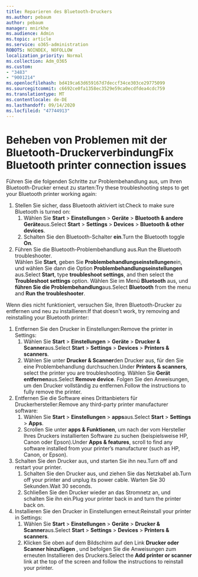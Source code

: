 ```yaml
---
title: Reparieren des Bluetooth-Druckers
ms.author: pebaum
author: pebaum
manager: mnirkhe
ms.audience: Admin
ms.topic: article
ms.service: o365-administration
ROBOTS: NOINDEX, NOFOLLOW
localization_priority: Normal
ms.collection: Adm_O365
ms.custom:
- "3483"
- "9001214"
ms.openlocfilehash: bd419ca63d659167d7deccf34ce303ce29775099
ms.sourcegitcommit: c6692ce0fa1358ec3529e59ca0ecdfdea4cdc759
ms.translationtype: MT
ms.contentlocale: de-DE
ms.lasthandoff: 09/14/2020
ms.locfileid: "47744913"
---
```

# <a name="fix-bluetooth-printer-connection-issues"></a><span data-ttu-id="6cd39-102">Beheben von Problemen mit der Bluetooth-Druckerverbindung</span><span class="sxs-lookup"><span data-stu-id="6cd39-102">Fix Bluetooth printer connection issues</span></span>

<span data-ttu-id="6cd39-103">Führen Sie die folgenden Schritte zur Problembehandlung aus, um Ihren Bluetooth-Drucker erneut zu starten:</span><span class="sxs-lookup"><span data-stu-id="6cd39-103">Try these troubleshooting steps to get your Bluetooth printer working again:</span></span>


1. <span data-ttu-id="6cd39-104">Stellen Sie sicher, dass Bluetooth aktiviert ist:</span><span class="sxs-lookup"><span data-stu-id="6cd39-104">Check to make sure Bluetooth is turned on:</span></span>
    1. <span data-ttu-id="6cd39-105">Wählen Sie **Start**  >  **Einstellungen**  >  **Geräte**  >  **Bluetooth & andere Geräte**aus.</span><span class="sxs-lookup"><span data-stu-id="6cd39-105">Select **Start** > **Settings** > **Devices** > **Bluetooth & other devices**.</span></span>
    2. <span data-ttu-id="6cd39-106">Schalten Sie den Bluetooth-Schalter **ein**.</span><span class="sxs-lookup"><span data-stu-id="6cd39-106">Turn the Bluetooth toggle **On**.</span></span>
2. <span data-ttu-id="6cd39-107">Führen Sie die Bluetooth-Problembehandlung aus.</span><span class="sxs-lookup"><span data-stu-id="6cd39-107">Run the Bluetooth troubleshooter.</span></span> <br>
    <span data-ttu-id="6cd39-108">Wählen Sie **Start**, geben Sie **Problembehandlungseinstellungen**ein, und wählen Sie dann die Option **Problembehandlungseinstellungen** aus.</span><span class="sxs-lookup"><span data-stu-id="6cd39-108">Select **Start**, type **troubleshoot settings**, and then select the **Troubleshoot settings** option.</span></span> <span data-ttu-id="6cd39-109">Wählen Sie im Menü **Bluetooth** aus, und **führen Sie die Problembehandlung**aus.</span><span class="sxs-lookup"><span data-stu-id="6cd39-109">Select **Bluetooth** from the menu and **Run the troubleshooter**.</span></span>

<span data-ttu-id="6cd39-110">Wenn dies nicht funktioniert, versuchen Sie, Ihren Bluetooth-Drucker zu entfernen und neu zu installieren:</span><span class="sxs-lookup"><span data-stu-id="6cd39-110">If that doesn't work, try removing and reinstalling your Bluetooth printer:</span></span>

1. <span data-ttu-id="6cd39-111">Entfernen Sie den Drucker in Einstellungen:</span><span class="sxs-lookup"><span data-stu-id="6cd39-111">Remove the printer in Settings:</span></span>
    1. <span data-ttu-id="6cd39-112">Wählen Sie **Start**  >  **Einstellungen**  >  **Geräte**  >  **Drucker & Scanner**aus.</span><span class="sxs-lookup"><span data-stu-id="6cd39-112">Select **Start** > **Settings** > **Devices** > **Printers & scanners**.</span></span>
    2. <span data-ttu-id="6cd39-113">Wählen Sie unter **Drucker & Scanner**den Drucker aus, für den Sie eine Problembehandlung durchsuchen.</span><span class="sxs-lookup"><span data-stu-id="6cd39-113">Under **Printers & scanners**, select the printer you are troubleshooting.</span></span> <span data-ttu-id="6cd39-114">Wählen Sie **Gerät entfernen**aus.</span><span class="sxs-lookup"><span data-stu-id="6cd39-114">Select **Remove device**.</span></span> <span data-ttu-id="6cd39-115">Folgen Sie den Anweisungen, um den Drucker vollständig zu entfernen.</span><span class="sxs-lookup"><span data-stu-id="6cd39-115">Follow the instructions to fully remove the printer.</span></span>
2. <span data-ttu-id="6cd39-116">Entfernen Sie die Software eines Drittanbieters für Druckerhersteller:</span><span class="sxs-lookup"><span data-stu-id="6cd39-116">Remove any third-party printer manufacturer software:</span></span>
    1. <span data-ttu-id="6cd39-117">Wählen Sie **Start**  >  **Einstellungen**  >  **apps**aus.</span><span class="sxs-lookup"><span data-stu-id="6cd39-117">Select **Start** > **Settings** > **Apps**.</span></span>
    2. <span data-ttu-id="6cd39-118">Scrollen Sie unter **apps & Funktionen**, um nach der vom Hersteller Ihres Druckers installierten Software zu suchen (beispielsweise HP, Canon oder Epson).</span><span class="sxs-lookup"><span data-stu-id="6cd39-118">Under **Apps & features**, scroll to find any software installed from your printer’s manufacturer (such as HP, Canon, or Epson).</span></span>
3. <span data-ttu-id="6cd39-119">Schalten Sie den Drucker aus, und starten Sie ihn neu.</span><span class="sxs-lookup"><span data-stu-id="6cd39-119">Turn off and restart your printer.</span></span>
   1. <span data-ttu-id="6cd39-120">Schalten Sie den Drucker aus, und ziehen Sie das Netzkabel ab.</span><span class="sxs-lookup"><span data-stu-id="6cd39-120">Turn off your printer and unplug its power cable.</span></span> <span data-ttu-id="6cd39-121">Warten Sie 30 Sekunden.</span><span class="sxs-lookup"><span data-stu-id="6cd39-121">Wait 30 seconds.</span></span> 
   2. <span data-ttu-id="6cd39-122">Schließen Sie den Drucker wieder an das Stromnetz an, und schalten Sie ihn ein.</span><span class="sxs-lookup"><span data-stu-id="6cd39-122">Plug your printer back in and turn the printer back on.</span></span>
4. <span data-ttu-id="6cd39-123">Installieren Sie den Drucker in Einstellungen erneut:</span><span class="sxs-lookup"><span data-stu-id="6cd39-123">Reinstall your printer in Settings:</span></span>
    1. <span data-ttu-id="6cd39-124">Wählen Sie **Start**  >  **Einstellungen**  >  **Geräte**  >  **Drucker & Scanner**aus.</span><span class="sxs-lookup"><span data-stu-id="6cd39-124">Select **Start** > **Settings** > **Devices** > **Printers & scanners**.</span></span>
    2. <span data-ttu-id="6cd39-125">Klicken Sie oben auf dem Bildschirm auf den Link **Drucker oder Scanner hinzufügen** , und befolgen Sie die Anweisungen zum erneuten Installieren des Druckers.</span><span class="sxs-lookup"><span data-stu-id="6cd39-125">Select the **Add printer or scanner** link at the top of the screen and follow the instructions to reinstall your printer.</span></span>
